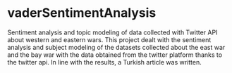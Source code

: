 # vaderSentimentAnalysis
Sentiment analysis and topic modeling of data collected with Twitter API about western and eastern wars.
This project dealt with the sentiment analysis and subject modeling of the datasets collected about the east war and the bay war with the data obtained from the twitter platform thanks to the twitter api. In line with the results, a Turkish article was written.
